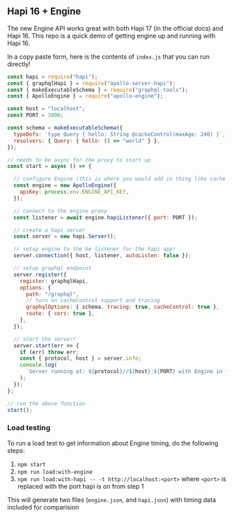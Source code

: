 ## Hapi 16 + Engine

The new Engine API works great with both Hapi 17 (in the official docs) and Hapi 16. This repo is a quick demo of getting engine up and running with Hapi 16.

In a copy paste form, here is the contents of `index.js` that you can run directly!

```js
const hapi = require("hapi");
const { graphqlHapi } = require("apollo-server-hapi");
const { makeExecutableSchema } = require("graphql-tools");
const { ApolloEngine } = require("apollo-engine");

const host = "localhost";
const PORT = 3000;

const schema = makeExecutableSchema({
  typeDefs: `type Query { hello: String @cacheControl(maxAge: 240) }`,
  resolvers: { Query: { hello: () => "world" } },
});

// needs to be async for the proxy to start up
const start = async () => {

  // configure Engine (this is where you would add in thing like cache config)
  const engine = new ApolloEngine({
    apiKey: process.env.ENGINE_API_KEY,
  });

  // connect to the engine proxy
  const listener = await engine.hapiListener({ port: PORT });

  // create a hapi server
  const server = new hapi.Server();

  // setup engine to the be listener for the hapi app!
  server.connection({ host, listener, autoListen: false });

  // setup graphql endpoint
  server.register({
    register: graphqlHapi,
    options: {
      path: "/graphql",
      // turn on cacheControl support and tracing
      graphqlOptions: { schema, tracing: true, cacheControl: true },
      route: { cors: true },
    },
  });

  // start the server!
  server.start(err => {
    if (err) throw err;
    const { protocol, host } = server.info;
    console.log(
      `Server running at: ${protocol}//${host}:${PORT} with Engine in front!`
    );
  });
};

// run the above function
start();
```

### Load testing
To run a load test to get information about Engine timing, do the following steps:

1. `npm start`
2. `npm run load:with-engine`
3. `npm run load:with-hapi -- -t http://localhost:<port>` where `<port>` is replaced with the port hapi is on from step 1


This will generate two files (`engine.json`, and `hapi.json`) with timing data included for comparision
